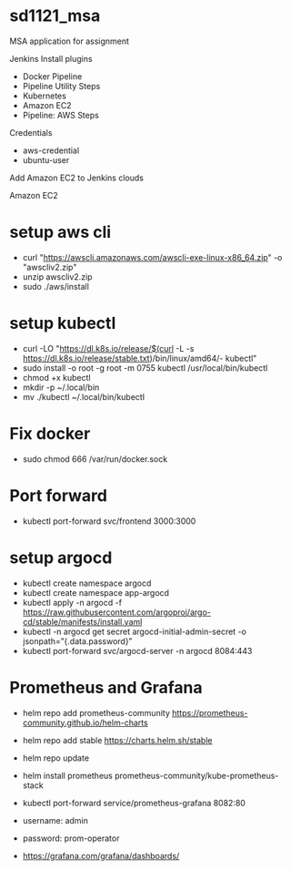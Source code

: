 # sd1121_msa

MSA application for assignment

Jenkins
Install plugins

- Docker Pipeline
- Pipeline Utility Steps
- Kubernetes
- Amazon EC2
- Pipeline: AWS Steps

Credentials

- aws-credential
- ubuntu-user

Add Amazon EC2 to Jenkins clouds

Amazon EC2

# setup aws cli

- curl "https://awscli.amazonaws.com/awscli-exe-linux-x86_64.zip" -o "awscliv2.zip"
- unzip awscliv2.zip
- sudo ./aws/install

# setup kubectl

- curl -LO "https://dl.k8s.io/release/$(curl -L -s https://dl.k8s.io/release/stable.txt)/bin/linux/amd64/- kubectl"
- sudo install -o root -g root -m 0755 kubectl /usr/local/bin/kubectl
- chmod +x kubectl
- mkdir -p ~/.local/bin
- mv ./kubectl ~/.local/bin/kubectl

# Fix docker

- sudo chmod 666 /var/run/docker.sock

# Port forward

- kubectl port-forward svc/frontend 3000:3000

# setup argocd

- kubectl create namespace argocd
- kubectl create namespace app-argocd
- kubectl apply -n argocd -f https://raw.githubusercontent.com/argoproj/argo-cd/stable/manifests/install.yaml
- kubectl -n argocd get secret argocd-initial-admin-secret -o jsonpath=”{.data.password}”
- kubectl port-forward svc/argocd-server -n argocd 8084:443

# Prometheus and Grafana

- helm repo add prometheus-community https://prometheus-community.github.io/helm-charts
- helm repo add stable https://charts.helm.sh/stable
- helm repo update
- helm install prometheus prometheus-community/kube-prometheus-stack
- kubectl port-forward service/prometheus-grafana 8082:80

- username: admin
- password: prom-operator
- https://grafana.com/grafana/dashboards/
